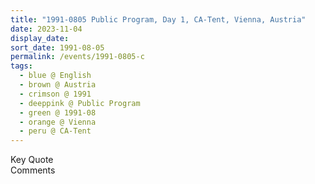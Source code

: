 ```yaml
---
title: "1991-0805 Public Program, Day 1, CA-Tent, Vienna, Austria"
date: 2023-11-04
display_date: 
sort_date: 1991-08-05
permalink: /events/1991-0805-c
tags:
  - blue @ English
  - brown @ Austria
  - crimson @ 1991
  - deeppink @ Public Program
  - green @ 1991-08
  - orange @ Vienna
  - peru @ CA-Tent
---
```


<wave-list>
  <list-title color="green" width="75">Key Quote</list-title>
  <list-item color="BlanchedAlmond"  width="200"></list-item>
  <list-item color="Lavender"></list-item>
  <list-item color="BlanchedAlmond"></list-item>
</wave-list>

<br>

<wave-list>
  <list-title color="green" width="75">Comments</list-title>
  <list-item color="BlanchedAlmond"  width="200"></list-item>
  <list-item color="Lavender"></list-item>
  <list-item color="BlanchedAlmond"></list-item>
</wave-list>